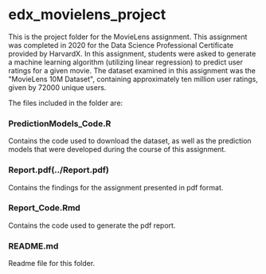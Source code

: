# edx_movielens_project
This is the project folder for the MovieLens assignment. This assignment was completed in 2020 for the Data Science Professional Certificate provided by HarvardX. In this assignment, students were asked to generate a machine learning algorithm (utilizing linear regression) to predict user ratings for a given movie. The dataset examined in this assignment was the "MovieLens 10M Dataset", containing approximately ten million user ratings, given by 72000 unique users. 

The files included in the folder are:
### PredictionModels_Code.R
Contains the code used to download the dataset, as well as the prediction models that were developed during the course of this assignment.

### Report.pdf(../Report.pdf)
Contains the findings for the assignment presented in pdf format.

### Report_Code.Rmd
Contains the code used to generate the pdf report.

### README.md
Readme file for this folder.
